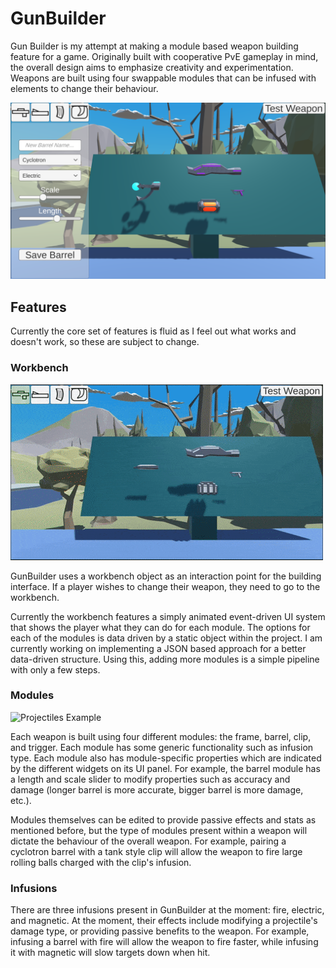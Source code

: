 # GunBuilder
Gun Builder is my attempt at making a module based weapon building feature for a game. Originally built with cooperative PvE gameplay in mind, the overall design aims to  emphasize creativity and experimentation. Weapons are built using four swappable modules that can be infused with elements to change their behaviour.

![Workbench](https://raw.githubusercontent.com/Zaelgar/Zaelgar/main/gunbuilderelementsGITHUB.png)

## Features
Currently the core set of features is fluid as I feel out what works and doesn't work, so these are subject to change.

### Workbench

![Workbench In Action](https://raw.githubusercontent.com/Zaelgar/Zaelgar/main/workbenchImage.gif)

GunBuilder uses a workbench object as an interaction point for the building interface. If a player wishes to change their weapon, they need to go to the workbench.

Currently the workbench features a simply animated event-driven UI system that shows the player what they can do for each module. The options for each of the modules is data driven by a static object within the project. I am currently working on implementing a JSON based approach for a better data-driven structure. Using this, adding more modules is a simple pipeline with only a few steps.

### Modules

![Projectiles Example](https://raw.githubusercontent.com/Zaelgar/Zaelgar/main/ProjectileClips.gif)

Each weapon is built using four different modules: the frame, barrel, clip, and trigger. Each module has some generic functionality such as infusion type. Each module also has module-specific properties which are indicated by the different widgets on its UI panel. For example, the barrel module has a length and scale slider to modify properties such as accuracy and damage (longer barrel is more accurate, bigger barrel is more damage, etc.).

Modules themselves can be edited to provide passive effects and stats as mentioned before, but the type of modules present within a weapon will dictate the behaviour of the overall weapon. For example, pairing a cyclotron barrel with a tank style clip will allow the weapon to fire large rolling balls charged with the clip's infusion.

### Infusions
There are three infusions present in GunBuilder at the moment: fire, electric, and magnetic. At the moment, their effects include modifying a projectile's damage type, or providing passive benefits to the weapon. For example, infusing a barrel with fire will allow the weapon to fire faster, while infusing it with magnetic will slow targets down when hit.
